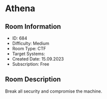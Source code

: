 ﻿# Athena

## Room Information
- ID: 684
- Difficulty: Medium
- Room Type: CTF
- Target Systems: 
- Created Date: 15.09.2023
- Subscription: Free

## Room Description
Break all security and compromise the machine.
